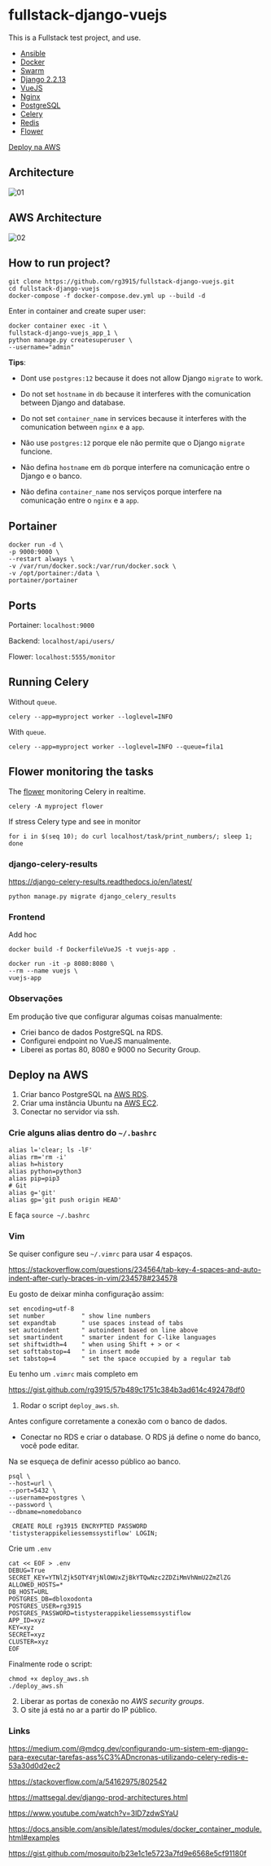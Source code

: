 # fullstack-django-vuejs

This is a Fullstack test project, and use.

* [Ansible](https://docs.ansible.com/ansible/latest/index.html)
* [Docker](https://docs.docker.com/get-started/)
* [Swarm](https://docs.docker.com/engine/swarm/)
* [Django 2.2.13](https://docs.djangoproject.com/en/2.2/)
* [VueJS](https://vuejs.org/v2/guide/)
* [Nginx](https://nginx.org/en/docs/)
* [PostgreSQL](https://www.postgresql.org/docs/)
* [Celery](https://docs.celeryproject.org/en/stable/getting-started/introduction.html)
* [Redis](https://redis.io/documentation)
* [Flower](https://flower.readthedocs.io/en/latest/)

[Deploy na AWS](#deploy-na-aws)

## Architecture

![01](img/01-swarm.png)

## AWS Architecture

![02](img/02-external-AWS-service.png)


## How to run project?

```
git clone https://github.com/rg3915/fullstack-django-vuejs.git
cd fullstack-django-vuejs
docker-compose -f docker-compose.dev.yml up --build -d
```


Enter in container and create super user:

```
docker container exec -it \
fullstack-django-vuejs_app_1 \
python manage.py createsuperuser \
--username="admin"
```

**Tips**:

* Dont use `postgres:12` because it does not allow Django `migrate` to work.
* Do not set `hostname` in `db` because it interferes with the comunication between Django and database.
* Do not set `container_name` in services because it interferes with the comunication between `nginx` e a `app`.

* Não use `postgres:12` porque ele não permite que o Django `migrate` funcione.
* Não defina `hostname` em `db` porque interfere na comunicação entre o Django e o banco.
* Não defina `container_name` nos serviços porque interfere na comunicação entre o `nginx` e a `app`.


## Portainer

```
docker run -d \
-p 9000:9000 \
--restart always \
-v /var/run/docker.sock:/var/run/docker.sock \
-v /opt/portainer:/data \
portainer/portainer
```

## Ports

Portainer: `localhost:9000`

Backend: `localhost/api/users/`

Flower: `localhost:5555/monitor`


## Running Celery

Without `queue`.

```
celery --app=myproject worker --loglevel=INFO
```

With `queue`.

```
celery --app=myproject worker --loglevel=INFO --queue=fila1
```

## Flower monitoring the tasks

The [flower](https://flower.readthedocs.io/en/latest/) monitoring Celery in realtime.

```
celery -A myproject flower
```

If stress Celery type and see in monitor

```
for i in $(seq 10); do curl localhost/task/print_numbers/; sleep 1; done
```



### django-celery-results

https://django-celery-results.readthedocs.io/en/latest/

```
python manage.py migrate django_celery_results
```

### Frontend

Add hoc

```
docker build -f DockerfileVueJS -t vuejs-app .

docker run -it -p 8080:8080 \
--rm --name vuejs \
vuejs-app
```

### Observações

Em produção tive que configurar algumas coisas manualmente:

* Criei banco de dados PostgreSQL na RDS.
* Configurei endpoint no VueJS manualmente.
* Liberei as portas 80, 8080 e 9000 no Security Group.


## Deploy na AWS

1. Criar banco PostgreSQL na [AWS RDS](https://aws.amazon.com/pt/rds/).
2. Criar uma instância Ubuntu na [AWS EC2](https://aws.amazon.com/pt/ec2/).
3. Conectar no servidor via ssh.

### Crie alguns alias dentro do `~/.bashrc`

```
alias l='clear; ls -lF'
alias rm='rm -i'
alias h=history
alias python=python3
alias pip=pip3
# Git
alias g='git'
alias gp='git push origin HEAD'
```

E faça `source ~/.bashrc`

### Vim

Se quiser configure seu `~/.vimrc` para usar 4 espaços.

https://stackoverflow.com/questions/234564/tab-key-4-spaces-and-auto-indent-after-curly-braces-in-vim/234578#234578

Eu gosto de deixar minha configuração assim:

```
set encoding=utf-8
set number          " show line numbers
set expandtab       " use spaces instead of tabs
set autoindent      " autoindent based on line above
set smartindent     " smarter indent for C-like languages
set shiftwidth=4    " when using Shift + > or <
set softtabstop=4   " in insert mode
set tabstop=4       " set the space occupied by a regular tab
```

Eu tenho um `.vimrc` mais completo em

https://gist.github.com/rg3915/57b489c1751c384b3ad614c492478df0



1. Rodar o script `deploy_aws.sh`.

Antes configure corretamente a conexão com o banco de dados.

* Conectar no RDS e criar o database. O RDS já define o nome do banco, você pode editar.

Na se esqueça de definir acesso público ao banco.

```
psql \
--host=url \
--port=5432 \
--username=postgres \
--password \
--dbname=nomedobanco

 CREATE ROLE rg3915 ENCRYPTED PASSWORD 'tistysterappikeliessemssystiflow' LOGIN;
```

Crie um `.env`

```
cat << EOF > .env
DEBUG=True
SECRET_KEY=YTNlZjk5OTY4YjNlOWUxZjBkYTQwNzc2ZDZiMmVhNmU2ZmZlZG
ALLOWED_HOSTS=*
DB_HOST=URL
POSTGRES_DB=dbloxodonta
POSTGRES_USER=rg3915
POSTGRES_PASSWORD=tistysterappikeliessemssystiflow
APP_ID=xyz
KEY=xyz
SECRET=xyz
CLUSTER=xyz
EOF
```


Finalmente rode o script:

```
chmod +x deploy_aws.sh
./deploy_aws.sh
```



2. Liberar as portas de conexão no *AWS security groups*.
3. O site já está no ar a partir do IP público.


### Links

https://medium.com/@mdcg.dev/configurando-um-sistem-em-django-para-executar-tarefas-ass%C3%ADncronas-utilizando-celery-redis-e-53a30d0d2ec2

https://stackoverflow.com/a/54162975/802542

https://mattsegal.dev/django-prod-architectures.html

https://www.youtube.com/watch?v=3lD7zdwSYaU

https://docs.ansible.com/ansible/latest/modules/docker_container_module.html#examples

https://gist.github.com/mosquito/b23e1c1e5723a7fd9e6568e5cf91180f
